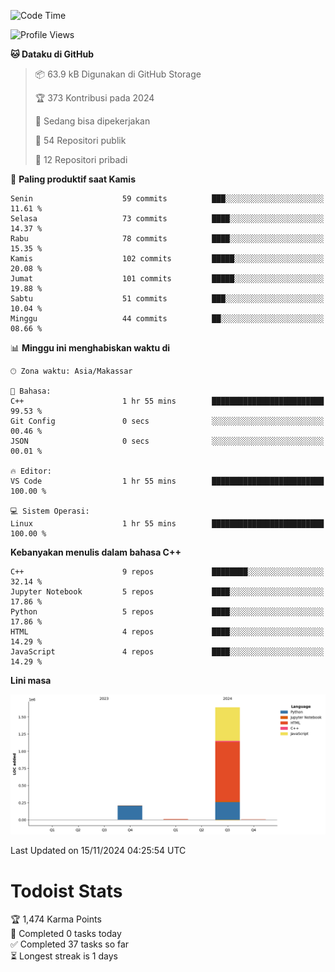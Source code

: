 <!--START_SECTION:waka-->
![Code Time](http://img.shields.io/badge/Code%20Time-91%20hrs%2022%20mins-blue)

![Profile Views](http://img.shields.io/badge/Profil%20dilihat-0-blue)

**🐱 Dataku di GitHub** 

> 📦 63.9 kB Digunakan di GitHub Storage 
 > 
> 🏆 373 Kontribusi pada 2024
 > 
> 💼 Sedang bisa dipekerjakan
 > 
> 📜 54 Repositori publik 
 > 
> 🔑 12 Repositori pribadi 
 > 
📅 **Paling produktif saat Kamis** 

```text
Senin                    59 commits          ███░░░░░░░░░░░░░░░░░░░░░░   11.61 % 
Selasa                   73 commits          ████░░░░░░░░░░░░░░░░░░░░░   14.37 % 
Rabu                     78 commits          ████░░░░░░░░░░░░░░░░░░░░░   15.35 % 
Kamis                    102 commits         █████░░░░░░░░░░░░░░░░░░░░   20.08 % 
Jumat                    101 commits         █████░░░░░░░░░░░░░░░░░░░░   19.88 % 
Sabtu                    51 commits          ███░░░░░░░░░░░░░░░░░░░░░░   10.04 % 
Minggu                   44 commits          ██░░░░░░░░░░░░░░░░░░░░░░░   08.66 % 
```


📊 **Minggu ini menghabiskan waktu di** 

```text
🕑︎ Zona waktu: Asia/Makassar

💬 Bahasa: 
C++                      1 hr 55 mins        █████████████████████████   99.53 % 
Git Config               0 secs              ░░░░░░░░░░░░░░░░░░░░░░░░░   00.46 % 
JSON                     0 secs              ░░░░░░░░░░░░░░░░░░░░░░░░░   00.01 % 

🔥 Editor: 
VS Code                  1 hr 55 mins        █████████████████████████   100.00 % 

💻 Sistem Operasi: 
Linux                    1 hr 55 mins        █████████████████████████   100.00 % 
```

**Kebanyakan menulis dalam bahasa C++** 

```text
C++                      9 repos             ████████░░░░░░░░░░░░░░░░░   32.14 % 
Jupyter Notebook         5 repos             ████░░░░░░░░░░░░░░░░░░░░░   17.86 % 
Python                   5 repos             ████░░░░░░░░░░░░░░░░░░░░░   17.86 % 
HTML                     4 repos             ████░░░░░░░░░░░░░░░░░░░░░   14.29 % 
JavaScript               4 repos             ████░░░░░░░░░░░░░░░░░░░░░   14.29 % 
```



**Lini masa**

![Lines of Code chart](https://raw.githubusercontent.com/yusuf601/yusuf601/main/assets/bar_graph.png)


 Last Updated on 15/11/2024 04:25:54 UTC
<!--END_SECTION:waka-->
# Todoist Stats

<!-- TODO-IST:START -->
🏆  1,474 Karma Points           
🌸  Completed 0 tasks today           
✅  Completed 37 tasks so far           
⏳  Longest streak is 1 days
<!-- TODO-IST:END -->
